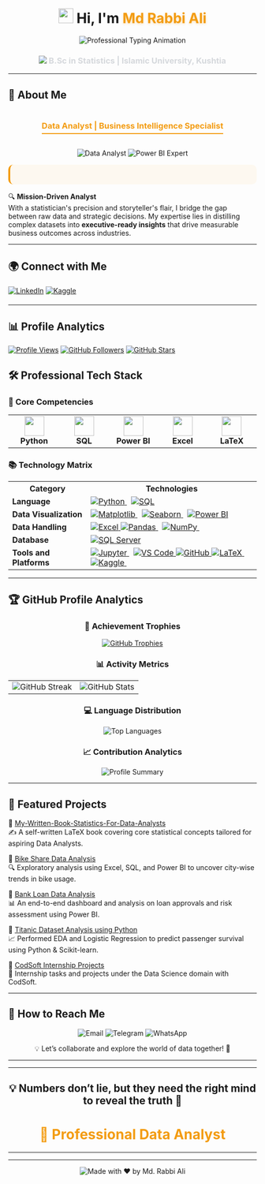 
 <h1 align="center">
  <img src="https://media.giphy.com/media/hvRJCLFzcasrR4ia7z/giphy.gif" width="30"> 
  Hi, I'm <span style="color:#f39c12; text-shadow: 0px 2px 4px rgba(243,156,18,0.3);">Md Rabbi Ali</span>
</h1>

<div align="center">
  <img src="https://readme-typing-svg.demolab.com?font=Fira+Code&weight=500&size=22&duration=2800&pause=800&color=F39C12&center=true&vCenter=true&width=680&height=50&lines=Educator+by+Day+%7C+Data+Scientist+by+Night+%F0%9F%8C%99;Data-Driven+Decision+Maker+%F0%9F%93%88;Continuous+Learner+%26+Evolving+Professional+%F0%9F%93%96;Transforming+Raw+Data+Into+Strategic+Insights+%F0%9F%94%A5;Python+%7C+Power+BI+%7C+SQL+%7C+Advanced+Excel+%F0%9F%92%BB" alt="Professional Typing Animation" />
</div>

<h3 align="center" style="color:#D5D8DC;">
  <img src="https://img.icons8.com/ios-filled/20/3498db/graduation-cap.png"/> B.Sc in Statistics | Islamic University, Kushtia
</h3>



---
## 🌟 About Me

<div align="center">
  <h3 style="color: #f39c12; border-bottom: 2px solid #f39c12; display: inline-block; padding-bottom: 5px;">
    Data Analyst | Business Intelligence Specialist
  </h3>
</div>

<p align="center">
  <img src="https://img.shields.io/badge/Data_Analyst-2F4F4F?style=for-the-badge&logo=data:image/svg+xml;base64,PHN2ZyB4bWxucz0iaHR0cDovL3d3dy53My5vcmcvMjAwMC9zdmciIHdpZHRoPSIyNCIgaGVpZ2h0PSIyNCIgdmlld0JveD0iMCAwIDI0IDI0IiBmaWxsPSJub25lIiBzdHJva2U9IiNmZmYiIHN0cm9rZS13aWR0aD0iMiIgc3Ryb2tlLWxpbmVjYXA9InJvdW5kIiBzdHJva2UtbGluZWpvaW49InJvdW5kIj48cGF0aCBkPSJNMjEgMTVhMiAyIDAgMCAxLTIgMkg1YTIgMiAwIDAgMS0yLTJWN2EyIDIgMCAwIDEgMi0yaDE0YTIgMiAwIDAgMSAyIDJ6Ii8+PHBhdGggZD0iTTcgMTBoMTAiLz48cGF0aCBkPSJNNyAxNGg0Ii8+PC9zdmc+" alt="Data Analyst" />
  <img src="https://img.shields.io/badge/Power_BI_Expert-FF6B00?style=for-the-badge&logo=powerbi&logoColor=white" alt="Power BI Expert" />
</p>

<div style="background: rgba(243, 156, 18, 0.05); padding: 20px; border-radius: 10px; border-left: 4px solid #f39c12; margin: 15px 0;">


</div>

🔍 **Mission-Driven Analyst**  
With a statistician's precision and storyteller's flair, I bridge the gap between raw data and strategic decisions. My expertise lies in distilling complex datasets into **executive-ready insights** that drive measurable business outcomes across industries.

</div>


---

## 🌍 Connect with Me 

<div align="left" style="margin: 20px 0;">

[![LinkedIn](https://img.shields.io/badge/-CONNECT_on_LinkedIn-0A66C2?style=for-the-badge&logo=linkedin&logoColor=white&link=https://linkedin.com/in/rabbitheanalyst)](https://linkedin.com/in/rabbitheanalyst)
[![Kaggle](https://img.shields.io/badge/-EXPLORE_on_Kaggle-20BEFF?style=for-the-badge&logo=kaggle&logoColor=white&link=https://www.kaggle.com/mdrabbiali)](https://www.kaggle.com/mdrabbiali)

</div>

---



## 📊 Profile Analytics

<div align="left" style="margin: 15px 0;">

[![Profile Views](https://komarev.com/ghpvc/?username=RabbiTheAnalyst&label=PROFILE+VISITS&style=for-the-badge&color=3498db&logo=github&logoColor=white)](https://github.com/RabbiTheAnalyst)
[![GitHub Followers](https://img.shields.io/github/followers/RabbiTheAnalyst?label=FOLLOWERS&style=for-the-badge&color=2ecc71&logo=github)](https://github.com/RabbiTheAnalyst?tab=followers)
[![GitHub Stars](https://img.shields.io/github/stars/RabbiTheAnalyst?label=REPO+STARS&style=for-the-badge&color=f39c12&logo=github)](https://github.com/RabbiTheAnalyst)

</div>  


## 🛠️ Professional Tech Stack

<div align="left">

### 🔧 Core Competencies

<table>
  <tr>
    <td align="center" width="120">
      <img src="https://img.icons8.com/color/48/000000/python.png" width="40"/>
      <br><b>Python</b>
    </td>
    <td align="center" width="120">
      <img src="https://img.icons8.com/color/48/000000/sql.png" width="40"/>
      <br><b>SQL</b>
    </td>
    <td align="center" width="120">
      <img src="https://img.icons8.com/color/48/000000/power-bi.png" width="40"/>
      <br><b>Power BI</b>
    </td>
    <td align="center" width="120">
      <img src="https://img.icons8.com/color/48/microsoft-excel-2019.png" width="40"/>
      <br><b>Excel</b>
    </td>
    <td align="center" width="120">
      <img src="https://img.icons8.com/color/48/000000/latex.png" width="40"/>
      <br><b>LaTeX</b>
    </td>
  </tr>
</table>

### 📚 Technology Matrix

<table>
  <tr>
    <th>Category</th>
    <th>Technologies</th>
  </tr>
  <tr>
    <td><b>Language</b></td>
    <td>
      <a href="https://www.python.org/" target="_blank">
        <img src="https://img.shields.io/badge/Python-3776AB?style=flat-square&logo=python&logoColor=white" alt="Python">
      </a> 
      <a href="https://www.iso.org/standard/76583.html" target="_blank">
        <img src="https://img.shields.io/badge/SQL-4479A1?style=flat-square&logo=postgresql&logoColor=white" alt="SQL">
      </a>
    </td>
  </tr>
  <tr>
    <td><b>Data Visualization</b></td>
    <td>
      <a href="https://matplotlib.org/" target="_blank">
        <img src="https://img.shields.io/badge/Matplotlib-11557C?style=flat-square&logo=matplotlib&logoColor=white" alt="Matplotlib">
      </a> 
      <a href="https://seaborn.pydata.org/" target="_blank">
        <img src="https://img.shields.io/badge/Seaborn-1F77B4?style=flat-square&logo=seaborn&logoColor=white" alt="Seaborn">
      </a> 
      <a href="https://powerbi.microsoft.com/" target="_blank">
        <img src="https://img.shields.io/badge/Power_BI-F2C811?style=flat-square&logo=powerbi&logoColor=black" alt="Power BI">
      </a>
    </td>
  </tr>
  <tr>
    <td><b>Data Handling</b></td>
    <td>  
     
   <a href="https://www.microsoft.com/en-us/microsoft-365/excel" target="_blank">
        <img src="https://img.shields.io/badge/Excel-217346?style=flat-square&logo=microsoftexcel&logoColor=white" alt="Excel">
      </a> 
     <a href="https://pandas.pydata.org/" target="_blank">
        <img src="https://img.shields.io/badge/Pandas-150458?style=flat-square&logo=pandas&logoColor=white" alt="Pandas">
      </a> 
      <a href="https://numpy.org/" target="_blank">
        <img src="https://img.shields.io/badge/NumPy-013243?style=flat-square&logo=numpy&logoColor=white" alt="NumPy">
      </a> 
       
      
   </td>
  </tr>
  <tr>
    <td><b>Database</b></td>
    <td>
      <a href="https://www.microsoft.com/en-us/sql-server" target="_blank">
        <img src="https://img.shields.io/badge/SQL_Server-CC2927?style=flat-square&logo=microsoftsqlserver&logoColor=white" alt="SQL Server">
      </a>
    </td>
  </tr>
  <tr>
    <td><b>Tools and Platforms</b></td>
    <td>
      <a href="https://jupyter.org/" target="_blank">
        <img src="https://img.shields.io/badge/Jupyter-F37626?style=flat-square&logo=jupyter&logoColor=white" alt="Jupyter">
      </a> 
      <a href="https://code.visualstudio.com/" target="_blank">
        <img src="https://img.shields.io/badge/VS_Code-007ACC?style=flat-square&logo=visualstudiocode&logoColor=white" alt="VS Code">
      </a> 
     <a href="https://github.com/" target="_blank">
        <img src="https://img.shields.io/badge/GitHub-181717?style=flat-square&logo=github&logoColor=white" alt="GitHub">
      </a>
      <a href="https://www.latex-project.org/" target="_blank">
        <img src="https://img.shields.io/badge/LaTeX-008080?style=flat-square&logo=latex&logoColor=white" alt="LaTeX">
      </a> 
      <a href="https://www.kaggle.com/" target="_blank">
        <img src="https://img.shields.io/badge/Kaggle-20BEFF?style=flat-square&logo=kaggle&logoColor=white" alt="Kaggle">
      </a> 
      
   </td>
  </tr>
</table>

--- 
## 🏆 GitHub Profile Analytics

<div align="center">

### 🏅 Achievement Trophies
[![GitHub Trophies](https://github-profile-trophy.vercel.app/?username=RabbiTheAnalyst&theme=onedark&row=2&column=4&no-frame=true&margin-w=10&margin-h=10)](https://github.com/ryo-ma/github-profile-trophy)

### 📊 Activity Metrics
| | |
|:---:|:---:|
| ![GitHub Streak](https://github-readme-streak-stats.herokuapp.com/?user=RabbiTheAnalyst&theme=blueberry&hide_border=true&date_format=j%20M%5B%20Y%5D&background=0D1117) | ![GitHub Stats](https://github-readme-stats.vercel.app/api?username=RabbiTheAnalyst&show_icons=true&theme=blueberry&hide_border=true&include_all_commits=true&hide=issues&card_width=400) |

### 💻 Language Distribution
![Top Languages](https://github-readme-stats.vercel.app/api/top-langs/?username=RabbiTheAnalyst&layout=compact&theme=blueberry&hide_border=true&langs_count=8&hide=html,css,scss)

### 📈 Contribution Analytics
![Profile Summary](https://github-profile-summary-cards.vercel.app/api/cards/profile-details?username=RabbiTheAnalyst&theme=github_dark)

</div>


---

## 📂 Featured Projects  

📘 [My-Written-Book-Statistics-For-Data-Analysts](https://github.com/RabbiTheAnalyst/My-Written-Book-Statistics-For-Data-Analysts/blob/main/Stat-Book-for-Data-Analyst%20.pdf)  
✍️ A self-written LaTeX book covering core statistical concepts tailored for aspiring Data Analysts.

🚴 [Bike Share Data Analysis](https://github.com/RabbiTheAnalyst/Bike-Share-Data-Analysis)  
🔍 Exploratory analysis using Excel, SQL, and Power BI to uncover city-wise trends in bike usage.

🏦 [Bank Loan Data Analysis](https://github.com/RabbiTheAnalyst/-Bank-Loan-Data-Analysis-)  
📊 An end-to-end dashboard and analysis on loan approvals and risk assessment using Power BI.

🚢 [Titanic Dataset Analysis using Python](https://www.kaggle.com/code/mdrabbiali/titanic-dataset-eda-logistic-regression)  
📈 Performed EDA and Logistic Regression to predict passenger survival using Python & Scikit-learn.

💼 [CodSoft Internship Projects](https://github.com/RabbiTheAnalyst/CODSOFT)  
🚀 Internship tasks and projects under the Data Science domain with CodSoft.


--- 

## 📩 How to Reach Me  
<p align="center">
  <a href="mailto:rabbi.stat.iu@gmail.com" style="text-decoration: none;">
    <img src="https://img.shields.io/badge/Email-1E90FF?style=for-the-badge&logo=gmail&logoColor=white" alt="Email" />
  </a>
  <a href="https://t.me/Rabbi_Bhai" style="text-decoration: none;">
    <img src="https://img.shields.io/badge/Telegram-1E90FF?style=for-the-badge&logo=telegram&logoColor=white" alt="Telegram" />
  </a>
  <a href="https://wa.me/+8801740083864" style="text-decoration: none;">
    <img src="https://img.shields.io/badge/WhatsApp-1E90FF?style=for-the-badge&logo=whatsapp&logoColor=white" alt="WhatsApp" />
  </a>
</p>  
<p align="center">
  💡 Let’s collaborate and explore the world of data together! 🚀
</p>

---  

---  



<h2 align="center">💡 Numbers don’t lie, but they need the right mind to reveal the truth 🌙</h2>

<h1 align="center" style="color:#f39c12;">💼 Professional Data Analyst</h1>  

---  
---

<p align="center">
  <img src="https://img.shields.io/badge/Made%20with%20❤️%20by-Md. Rabbi Ali-red?style=for-the-badge" alt="Made with ❤️ by Md. Rabbi Ali">
</p>
